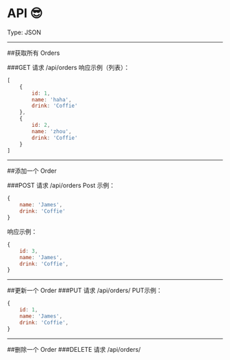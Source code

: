 
# API :sunglasses:
Type: JSON
***
##获取所有 Orders

###GET 请求 /api/orders
响应示例（列表）：
```javascript
[
    {
        id: 1,
        name: 'haha',
        drink: 'Coffie'
    },
    {
        id: 2,
        name: 'zhou',
        drink: 'Coffie'
    }
]
```

***
##添加一个 Order

###POST 请求 /api/orders
Post 示例：
```javascript
{
    name: 'James',
    drink: 'Coffie'
}
```
响应示例：
```javascript
{
    id: 3,
    name: 'James',
    drink: 'Coffie',
}
```

***
##更新一个 Order
###PUT 请求 /api/orders/<id>
PUT示例：
```javascript
{
    id: 1,
    name: 'James',
    drink: 'Coffie',
}
```
***
##删除一个 Order
###DELETE 请求 /api/orders/<id>
